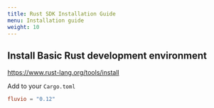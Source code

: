 ```yaml
---
title: Rust SDK Installation Guide
menu: Installation guide
weight: 10
---
```



## Install Basic Rust development environment

https://www.rust-lang.org/tools/install


Add to your `Cargo.toml` 

```toml
fluvio = "0.12"
```
